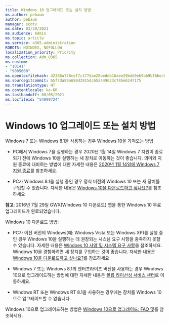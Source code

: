 ```yaml
---
title: Windows 10 업그레이드 또는 설치 방법
ms.author: pebaum
author: pebaum
manager: scotv
ms.date: 03/29/2021
ms.audience: Admin
ms.topic: article
ms.service: o365-administration
ROBOTS: NOINDEX, NOFOLLOW
localization_priority: Priority
ms.collection: Adm_O365
ms.custom:
- "10141"
- "9005600"
ms.openlocfilehash: 42388a728cef7c177dae28beddb16aee29bdd9eb9bb9bf6bec0508b7eaff6414
ms.sourcegitcommit: b5f7da89a650d2915dc652449623c78be6247175
ms.translationtype: HT
ms.contentlocale: ko-KR
ms.lasthandoff: 08/05/2021
ms.locfileid: "54099724"
---
```

# <a name="how-to-upgrade-or-install-windows-10"></a>Windows 10 업그레이드 또는 설치 방법

Windows 7 또는 Windows 8.1을 사용하는 경우 Windows 10을 가져오는 방법

- PC에서 Windows 7을 실행하는 경우 2020년 1월 14일 Windows 7 지원이 종료되기 전에 Windows 10을 실행하는 새 장치로 이동하는 것이 좋습니다. 의미와 지원 종료에 대비하는 방법에 대한 자세한 내용은 [2020년 1월 14일에 Windows 7 지원 종료](https://support.microsoft.com/help/4057281/)를 참조하세요.

- PC가 Windows 8.1을 실행 중인 경우 정식 버전의 Windows 10 또는 새 장치를 구입할 수 있습니다. 자세한 내용은 [Windows 10을 다운로드하고 싶나요?](https://www.microsoft.com/windows/get-windows-10)를 참조하세요

**참고**: 2016년 7월 29일 GWX(Windows 10 다운로드) 앱을 통한 Windows 10 무료 업그레이드가 완료되었습니다.

Windows 10 다운로드 방법: 

- PC가 이전 버전의 Windows(예: Windows Vista 또는 Windows XP)를 실행 중인 경우 Windows 10을 실행하는 데 권장되는 시스템 요구 사항을 충족하지 못할 수 있습니다. 자세한 내용은 [Windoes 10 사양 및 시스템 요구 사항](https://www.microsoft.com/windows/windows-10-specifications)을 참조하세요. Windows 10을 경험하려면 새 장치를 구입하는 것이 좋습니다. 자세한 내용은 [Windows 10을 다운로드하고 싶나요?](https://www.microsoft.com/windows/get-windows-10)를 참조하세요

- Windows 7 또는 Windows 8.1의 엔터프라이즈 버전을 사용하는 경우 Windows 10으로 업그레이드하는 방법에 대한 자세한 내용은 [볼륨 라이선싱 서비스 센터](https://www.microsoft.com/licensing/servicecenter/default.aspx)로 이동하세요.

- Windows RT 또는 Windows RT 8.1을 사용하는 경우에는 장치를 Windows 10으로 업그레이드할 수 없습니다.

Windows 10으로 업그레이드하는 방법은 [Windows 10으로 업그레이드: FAQ 및](https://support.microsoft.com/windows/upgrade-to-windows-10-faq-cce52341-7943-594e-72ce-e1cf00382445)를 참조하세요.
